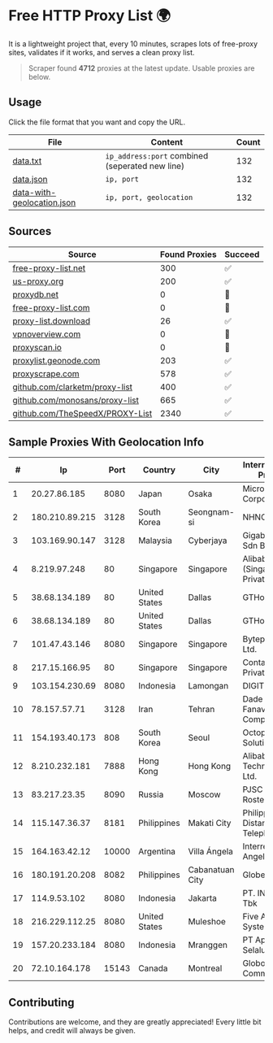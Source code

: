 
# Free HTTP Proxy List 🌍

It is a lightweight project that, every 10 minutes, scrapes lots of free-proxy sites, validates if it works, and serves a clean proxy list.


> Scraper found **4712** proxies at the latest update. Usable proxies are below.

## Usage

Click the file format that you want and copy the URL.


|File|Content|Count|
|----|-------|-----|
|[data.txt](https://raw.githubusercontent.com/themiralay/Proxy-List-World/master/data.txt)|`ip_address:port` combined (seperated new line)|132|
|[data.json](https://raw.githubusercontent.com/themiralay/Proxy-List-World/master/data.json)|`ip, port`|132|
|[data-with-geolocation.json](https://raw.githubusercontent.com/themiralay/Proxy-List-World/master/data-with-geolocation.json)|`ip, port, geolocation`|132|

## Sources

|Source|Found Proxies|Succeed|
|------|-------------|-------|
|[free-proxy-list.net](https://free-proxy-list.net)|300|✅|
|[us-proxy.org](https://www.us-proxy.org)|200|✅|
|[proxydb.net](http://proxydb.net)|0|🚫|
|[free-proxy-list.com](https://free-proxy-list.com/?page=&port=&type%5B%5D=http&type%5B%5D=https&up_time=0&search=Search)|0|🚫|
|[proxy-list.download](https://www.proxy-list.download/HTTP)|26|✅|
|[vpnoverview.com](https://vpnoverview.com/privacy/anonymous-browsing/free-proxy-servers)|0|🚫|
|[proxyscan.io](https://www.proxyscan.io)|0|🚫|
|[proxylist.geonode.com](https://proxylist.geonode.com/api/proxy-list?limit=300&page=1&sort_by=lastChecked&sort_type=desc&protocols=http,https)|203|✅|
|[proxyscrape.com](https://api.proxyscrape.com/v2/?request=displayproxies&protocol=http&timeout=10000&country=all&ssl=all&anonymity=all)|578|✅|
|[github.com/clarketm/proxy-list](https://raw.githubusercontent.com/clarketm/proxy-list/master/proxy-list-raw.txt)|400|✅|
|[github.com/monosans/proxy-list](https://raw.githubusercontent.com/monosans/proxy-list/main/proxies/http.txt)|665|✅|
|[github.com/TheSpeedX/PROXY-List](https://raw.githubusercontent.com/TheSpeedX/PROXY-List/master/http.txt)|2340|✅|


## Sample Proxies With Geolocation Info

|#|Ip|Port|Country|City|Internet Service Provider|
|-|--|----|-------|----|-------------------------|
|1|20.27.86.185|8080|Japan|Osaka|Microsoft Corporation|
|2|180.210.89.215|3128|South Korea|Seongnam-si|NHNCLOUD|
|3|103.169.90.147|3128|Malaysia|Cyberjaya|Gigabit Hosting Sdn Bhd|
|4|8.219.97.248|80|Singapore|Singapore|Alibaba Cloud (Singapore) Private Limited|
|5|38.68.134.189|80|United States|Dallas|GTHost|
|6|38.68.134.189|80|United States|Dallas|GTHost|
|7|101.47.43.146|8080|Singapore|Singapore|Byteplus Pte. Ltd.|
|8|217.15.166.95|80|Singapore|Singapore|Contabo Asia Private Limited|
|9|103.154.230.69|8080|Indonesia|Lamongan|DIGITNET|
|10|78.157.57.71|3128|Iran|Tehran|Dade Samane Fanava Company|
|11|154.193.40.173|808|South Korea|Seoul|Octopus Web Solution Inc|
|12|8.210.232.181|7888|Hong Kong|Hong Kong|Alibaba (US) Technology Co., Ltd.|
|13|83.217.23.35|8090|Russia|Moscow|PJSC Rostelecom|
|14|115.147.36.37|8181|Philippines|Makati City|Philippine Long Distance Telephone Co.|
|15|164.163.42.12|10000|Argentina|Villa Ángela|Interret Villa Angela SRL|
|16|180.191.20.208|8082|Philippines|Cabanatuan City|Globe Telecom|
|17|114.9.53.102|8080|Indonesia|Jakarta|PT. INDOSAT Tbk|
|18|216.229.112.25|8080|United States|Muleshoe|Five Area Systems, LLC|
|19|157.20.233.184|8080|Indonesia|Mranggen|PT Applewifi Selalu Lancar|
|20|72.10.164.178|15143|Canada|Montreal|GloboTech Communications|



## Contributing

Contributions are welcome, and they are greatly appreciated! Every
little bit helps, and credit will always be given.

